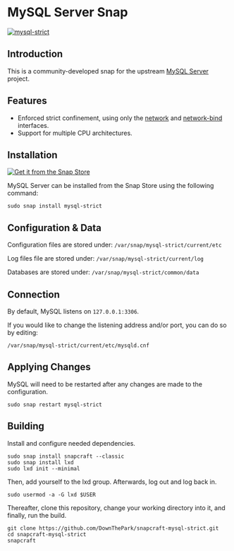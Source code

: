 # MySQL Server Snap
[![mysql-strict](https://snapcraft.io/mysql-strict/badge.svg)](https://snapcraft.io/mysql-strict)

## Introduction

This is a community-developed snap for the upstream [MySQL Server](https://github.com/mysql/mysql-server/tags) project.

## Features
- Enforced strict confinement, using only the [network](https://snapcraft.io/docs/network-interface) and [network-bind](https://snapcraft.io/docs/network-bind-interface) interfaces.
- Support for multiple CPU architectures.

## Installation
[![Get it from the Snap Store](https://snapcraft.io/static/images/badges/en/snap-store-black.svg)](https://snapcraft.io/mysql-strict)

MySQL Server can be installed from the Snap Store using the following command:

    sudo snap install mysql-strict

## Configuration & Data

Configuration files are stored under: `/var/snap/mysql-strict/current/etc`

Log files file are stored under: `/var/snap/mysql-strict/current/log`

Databases are stored under: `/var/snap/mysql-strict/common/data`

## Connection

By default, MySQL listens on `127.0.0.1:3306`.

If you would like to change the listening address and/or port, you can do so by editing:

`/var/snap/mysql-strict/current/etc/mysqld.cnf`

## Applying Changes

MySQL will need to be restarted after any changes are made to the configuration.

    sudo snap restart mysql-strict

## Building

Install and configure needed dependencies.

    sudo snap install snapcraft --classic
    sudo snap install lxd
    sudo lxd init --minimal

Then, add yourself to the lxd group. Afterwards, log out and log back in.

    sudo usermod -a -G lxd $USER

Thereafter, clone this repository, change your working directory into it, and finally, run the build.

    git clone https://github.com/DownThePark/snapcraft-mysql-strict.git
    cd snapcraft-mysql-strict
    snapcraft
